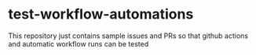 # test-workflow-automations
This repository just contains sample issues and PRs so that github actions and automatic workflow runs can be tested
